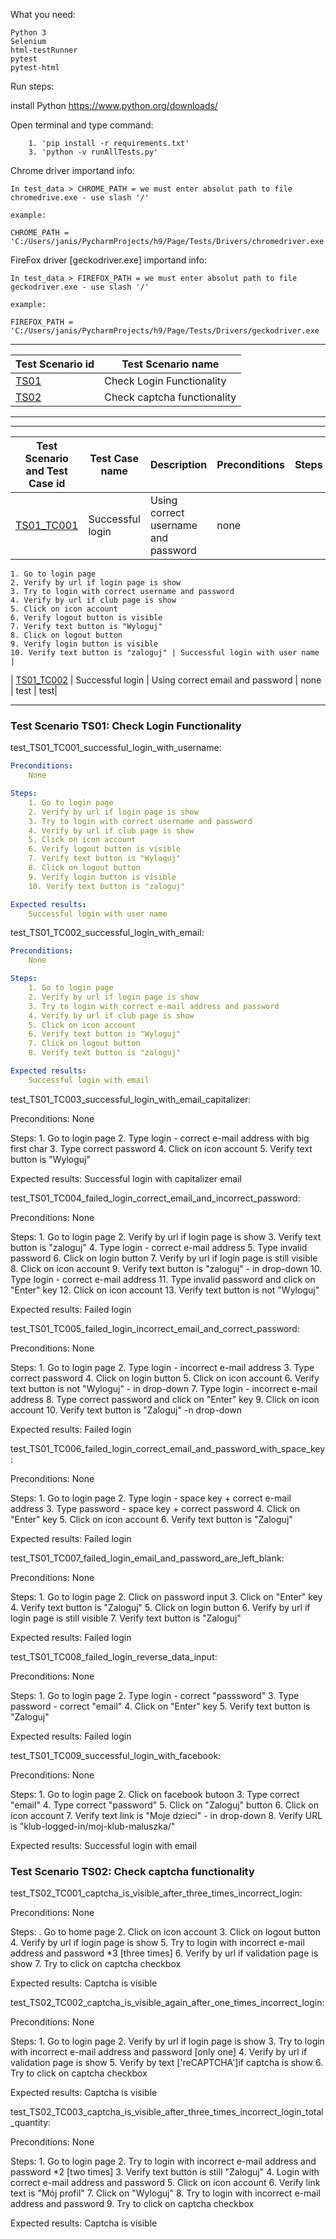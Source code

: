 What you need:

    Python 3
    Selenium
    html-testRunner
    pytest
    pytest-html
    
Run steps:

install Python https://www.python.org/downloads/

Open terminal and type command: 
    
        1. 'pip install -r requirements.txt'
        3. 'python -v runAllTests.py'
        


Chrome driver importand info:

    In test_data > CHROME_PATH = we must enter absolut path to file chromedrive.exe - use slash '/'
    
    example: 
    
    CHROME_PATH = 'C:/Users/janis/PycharmProjects/h9/Page/Tests/Drivers/chromedriver.exe
    
FireFox driver [geckodriver.exe] importand info:
    
    In test_data > FIREFOX_PATH = we must enter absolut path to file geckodriver.exe - use slash '/'
    
    example: 
    
    FIREFOX_PATH = 'C:/Users/janis/PycharmProjects/h9/Page/Tests/Drivers/geckodriver.exe
    
***
| Test Scenario id | Test Scenario name |
| --- | --- |
| [TS01](#TS01) | Check Login Functionality |
| [TS02](#TS02) | Check captcha functionality |
***
    
***
| Test Scenario and Test Case id | Test Case name | Description | Preconditions | Steps | Expected results |
| --- | --- | --- | --- | --- | --- |
| [TS01_TC001](#TS01_TC001) | Successful login | Using correct username and password | none | 
    1. Go to login page
    2. Verify by url if login page is show
    3. Try to login with correct username and password
    4. Verify by url if club page is show
    5. Click on icon account
    6. Verify logout button is visible
    7. Verify text button is "Wyloguj"
    8. Click on logout button
    9. Verify login button is visible
    10. Verify text button is "zaloguj" | Successful login with user name |
| [TS01_TC002](#TS01_TC002) | Successful login | Using correct email and password | none | test | test|
***

### Test Scenario TS01: Check Login Functionality <a name="TS01"></a>
    


test_TS01_TC001_successful_login_with_username: <a name="TS01_TC001"></a>
```yaml
Preconditions:
    None

Steps:
    1. Go to login page
    2. Verify by url if login page is show
    3. Try to login with correct username and password
    4. Verify by url if club page is show
    5. Click on icon account
    6. Verify logout button is visible
    7. Verify text button is "Wyloguj"
    8. Click on logout button
    9. Verify login button is visible
    10. Verify text button is "zaloguj"

Expected results: 
    Successful login with user name
```

test_TS01_TC002_successful_login_with_email: <a name="TS01_TC002"></a>
```yaml
Preconditions:
    None

Steps:
    1. Go to login page
    2. Verify by url if login page is show
    3. Try to login with correct e-mail address and password
    4. Verify by url if club page is show
    5. Click on icon account
    6. Verify text button is "Wyloguj"
    7. Click on logout button
    8. Verify text button is "zaloguj"

Expected results:
    Successful login with email
```

test_TS01_TC003_successful_login_with_email_capitalizer:

Preconditions:
    None

Steps:
    1. Go to login page
    2. Type login - correct e-mail address with big first char
    3. Type correct password
    4. Click on icon account
    5. Verify text button is "Wyloguj"

Expected results:
    Successful login with capitalizer email


test_TS01_TC004_failed_login_correct_email_and_incorrect_password:

Preconditions:
    None

Steps: 
    1. Go to login page
    2. Verify by url if login page is show
    3. Verify text button is "zaloguj"
    4. Type login - correct e-mail address
    5. Type invalid password
    6. Click on login button
    7. Verify by url if login page is still visible
    8. Click on icon account
    9. Verify text button is "zaloguj" - in drop-down
    10. Type login - correct e-mail address
    11. Type invalid password and click on "Enter" key
    12. Click on icon account
    13. Verify text button is not "Wyloguj"

Expected results:
    Failed login


test_TS01_TC005_failed_login_incorrect_email_and_correct_password:

Preconditions:
    None

Steps:
    1. Go to login page
    2. Type login - incorrect e-mail address
    3. Type correct password
    4. Click on login button
    5. Click on icon account
    6. Verify text button is not "Wyloguj" - in drop-down
    7. Type login - incorrect e-mail address
    8. Type correct password and click on "Enter" key
    9. Click on icon account
    10. Verify text button is "Zaloguj" -n drop-down

Expected results:
    Failed login


test_TS01_TC006_failed_login_correct_email_and_password_with_space_key:

Preconditions:
    None

Steps:
    1. Go to login page
    2. Type login - space key + correct e-mail address
    3. Type password - space key + correct password
    4. Click on "Enter" key
    5. Click on icon account
    6. Verify text button is "Zaloguj"

Expected results:
    Failed login


test_TS01_TC007_failed_login_email_and_password_are_left_blank:

Preconditions:
    None

Steps:
    1. Go to login page
    2. Click on password input
    3. Click on "Enter" key
    4. Verify text button is "Zaloguj"
    5. Click on login button
    6. Verify by url if login page is still visible
    7. Verify text button is "Zaloguj"

Expected results:
    Failed login


test_TS01_TC008_failed_login_reverse_data_input:

Preconditions:
    None

Steps:
    1. Go to login page
    2. Type login - correct "passsword"
    3. Type password - correct "email"
    4. Click on "Enter" key
    5. Verify text button is "Zaloguj"

Expected results:
    Failed login


test_TS01_TC009_successful_login_with_facebook:

Preconditions:
    None

Steps:
    1. Go to login page
    2. Click on facebook butoon
    3. Type correct "email"
    4. Type correct "password"
    5. Click on "Zaloguj" button
    6. Click on icon account
    7. Verify text link is "Moje dzieci" - in drop-down
    8. Verify URL is "klub-logged-in/moj-klub-maluszka/"

Expected results:
    Successful login with email



### Test Scenario TS02: Check captcha functionality <a name="TS02"></a>

 
test_TS02_TC001_captcha_is_visible_after_three_times_incorrect_login:

Preconditions:
    None

Steps:
    . Go to home page
    2. Click on icon account
    3. Click on logout button
    4. Verify by url if login page is show
    5. Try to login with incorrect e-mail address and password *3 [three times]
    6. Verify by url if validation page is show
    7. Try to click on captcha checkbox

Expected results:
    Captcha is visible


test_TS02_TC002_captcha_is_visible_again_after_one_times_incorrect_login:

Preconditions:
    None
 
Steps:
    1. Go to login page
    2. Verify by url if login page is show
    3. Try to login with incorrect e-mail address and password [only one]
    4. Verify by url if validation page is show
    5. Verify by text ['reCAPTCHA']if captcha is show
    6. Try to click on captcha checkbox

Expected results:
    Captcha is visible


test_TS02_TC003_captcha_is_visible_after_three_times_incorrect_login_total_quantity:

Preconditions:
    None
 
Steps:
    1. Go to login page
    2. Try to login with incorrect e-mail address and password *2 [two times]
    3. Verify text button is still "Zaloguj"
    4. Login with correct e-mail address and password
    5. Click on icon account
    6. Verify link text is "Mój profil"
    7. Click on "Wyloguj"
    8. Try to login with incorrect e-mail address and password
    9. Try to click on captcha checkbox

Expected results:
    Captcha is visible
```
